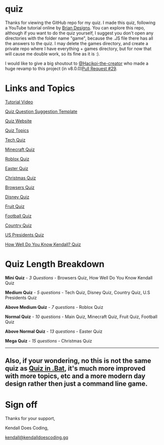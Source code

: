 # quiz

Thanks for viewing the GitHub repo for my quiz.
I made this quiz, following a YouTube tutorial online by [Brian Designs](https://www.youtube.com/channel/UCsKsymTY_4BYR-wytLjex7A). You can explore this repo, although if you want to do the quiz yourself, I suggest you don't open any directories with the folder name "game", because the .JS file there has all the answers to the quiz. I may delete the games directory, and create a private repo where I have everything + games directory, but for now that will cause me double work, so its fine as it is :).

I would like to give a big shoutout to [@Hacikoi-the-creator](https://github.com/Hachikoi-the-creator) who made a huge revamp to this project (in v8.0.0)[Pull Request #29](https://github.com/KendallDoesCoding/quiz/pull/29).

# Links and Topics

[Tutorial Video](https://www.youtube.com/watch?v=f4fB9Xg2JEY)

[Quiz Question Suggestion Template](https://www.youtube.com/watch?v=KrGfq0vXEkc)

[Quiz Website](https://kendalldoescoding.gq/pages/quiz/index.html)

[Quiz Topics](https://quiz.kendalldoescoding.gq/pages/topics/index.html)

[Tech Quiz](https://quiz.kendalldoescoding.gq/pages/tech/index.html)

[Minecraft Quiz](https://quiz.kendalldoescoding.gq/pages/minecraft/index.html)

[Roblox Quiz](https://quiz.kendalldoescoding.gq/pages/roblox/index.html)

[Easter Quiz](https://quiz.kendalldoescoding.gq/pages/easter/index.html)

[Christmas Quiz](https://kendalldoescoding.gq/pages/christmasquiz/index.html)

[Browsers Quiz](https://quiz.kendalldoescoding.gq/pages/browsers/index.html)

[Disney Quiz](https://quiz.kendalldoescoding.gq/pages/disney/index.html)

[Fruit Quiz](https://quiz.kendalldoescoding.gq/pages/fruit/index.html)

[Football Quiz](https://quiz.kendalldoescoding.gq/pages/football/index.html)

[Country Quiz](https://quiz.kendalldoescoding.gq/pages/countries/index.html)

[US Presidents Quiz](https://quiz.kendalldoescoding.gq/pages/presidents/index.html)

[How Well Do You Know Kendall? Quiz](https://quiz.kendalldoescoding.gq/pages/kendall_quiz/index.html)

# Quiz Length Breakdown

**Mini Quiz** - _3 Questions_ - Browsers Quiz, How Well Do You Know Kendall Quiz

**Medium Quiz** - _5 questions_ - Tech Quiz, Disney Quiz, Country Quiz, U.S Presidents Quiz

**Above Medium Quiz** - _7 questions_ - Roblox Quiz

**Normal Quiz** - _10 questions_ - Main Quiz, Minecraft Quiz, Fruit Quiz, Football Quiz

**Above Normal Quiz** - _13 questions_ - Easter Quiz

**Mega Quiz** - _15 questions_ - Christmas Quiz

-----
Also, if your wondering, no this is not the same quiz as [Quiz in .Bat](https://github.com/KendallDoesCoding/Quiz-in-.bat), it's much more improved with more topics, etc and a more modern day design rather then just a command line game.
-----

# Sign off

Thanks for your support,

Kendall Does Coding,

kendall@kendalldoescoding.gq
